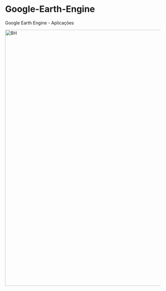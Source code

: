# Google-Earth-Engine
Google Earth Engine - Aplicações

<img width="828" alt="BH" src="https://user-images.githubusercontent.com/94941961/177285100-8322179a-503d-476b-a4d8-c541123d9a3a.png">
